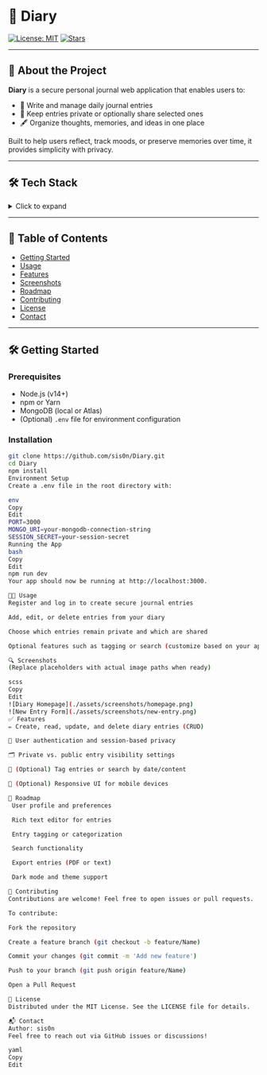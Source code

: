 # 📔 Diary

[![License: MIT](https://img.shields.io/badge/License-MIT-blue.svg)](LICENSE)
[![Stars](https://img.shields.io/github/stars/sis0n/Diary?style=social)](https://github.com/sis0n/Diary/stargazers)

---

## 🚀 About the Project

**Diary** is a secure personal journal web application that enables users to:

- 📅 Write and manage daily journal entries  
- 🔐 Keep entries private or optionally share selected ones  
- 🖋️ Organize thoughts, memories, and ideas in one place

Built to help users reflect, track moods, or preserve memories over time, it provides simplicity with privacy.

---

## 🛠️ Tech Stack

<details>
<summary>Click to expand</summary>

<div align="left">
  <img src="https://cdn.jsdelivr.net/gh/devicons/devicon/icons/javascript/javascript-original.svg" title="JavaScript" alt="JavaScript" width="40" height="40"/>
  <img src="https://cdn.jsdelivr.net/gh/devicons/devicon/icons/react/react-original.svg" title="React" alt="React" width="40" height="40"/>
  <img src="https://cdn.jsdelivr.net/gh/devicons/devicon/icons/nodejs/nodejs-original.svg" title="Node.js" alt="Node.js" width="40" height="40"/>
  <img src="https://cdn.jsdelivr.net/gh/devicons/devicon/icons/express/express-original.svg" title="Express" alt="Express" width="40" height="40"/>
  <img src="https://cdn.jsdelivr.net/gh/devicons/devicon/icons/mongodb/mongodb-original.svg" title="MongoDB" alt="MongoDB" width="40" height="40"/>
  <img src="https://cdn.jsdelivr.net/gh/devicons/devicon/icons/html5/html5-original.svg" title="HTML5" alt="HTML" width="40" height="40"/>
  <img src="https://cdn.jsdelivr.net/gh/devicons/devicon/icons/css3/css3-plain.svg" title="CSS3" alt="CSS" width="40" height="40"/>
  <img src="https://cdn.jsdelivr.net/gh/devicons/devicon/icons/git/git-original.svg" title="Git" alt="Git" width="40" height="40"/>
</div>

</details>

---

## 📂 Table of Contents

- [Getting Started](#-getting-started)  
- [Usage](#-usage)  
- [Features](#-features)  
- [Screenshots](#-screenshots)  
- [Roadmap](#-roadmap)  
- [Contributing](#-contributing)  
- [License](#-license)  
- [Contact](#-contact)

---

## 🛠️ Getting Started

### Prerequisites

- Node.js (v14+)
- npm or Yarn
- MongoDB (local or Atlas)
- (Optional) `.env` file for environment configuration

### Installation

```bash
git clone https://github.com/sis0n/Diary.git
cd Diary
npm install
Environment Setup
Create a .env file in the root directory with:

env
Copy
Edit
PORT=3000
MONGO_URI=your-mongodb-connection-string
SESSION_SECRET=your-session-secret
Running the App
bash
Copy
Edit
npm run dev
Your app should now be running at http://localhost:3000.

🧑‍💻 Usage
Register and log in to create secure journal entries

Add, edit, or delete entries from your diary

Choose which entries remain private and which are shared

Optional features such as tagging or search (customize based on your app)

🔍 Screenshots
(Replace placeholders with actual image paths when ready)

scss
Copy
Edit
![Diary Homepage](./assets/screenshots/homepage.png)
![New Entry Form](./assets/screenshots/new-entry.png)
✅ Features
✏️ Create, read, update, and delete diary entries (CRUD)

🔐 User authentication and session-based privacy

🗂️ Private vs. public entry visibility settings

📑 (Optional) Tag entries or search by date/content

📱 (Optional) Responsive UI for mobile devices

🧭 Roadmap
 User profile and preferences

 Rich text editor for entries

 Entry tagging or categorization

 Search functionality

 Export entries (PDF or text)

 Dark mode and theme support

🤝 Contributing
Contributions are welcome! Feel free to open issues or pull requests.

To contribute:

Fork the repository

Create a feature branch (git checkout -b feature/Name)

Commit your changes (git commit -m 'Add new feature')

Push to your branch (git push origin feature/Name)

Open a Pull Request

📄 License
Distributed under the MIT License. See the LICENSE file for details.

📬 Contact
Author: sis0n
Feel free to reach out via GitHub issues or discussions!

yaml
Copy
Edit
